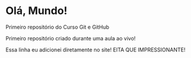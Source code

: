 # Olá, Mundo!
 Primeiro repositório do Curso Git e GitHub

Primeiro repositório criado durante uma aula ao vivo!

Essa linha eu adicionei diretamente no site! EITA QUE IMPRESSIONANTE!
